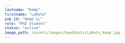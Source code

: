 ```yaml
---
lastname: "Kemp"
firstname: "LaKeta"
pub_id: "Kemp LL"
role: "PhD Student"
status: "active"
image_path: /assets/images/headshots/LaKeta_Kemp.jpg
---
```

